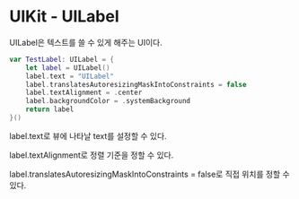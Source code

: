 # UIKit - UILabel 

UILabel은 텍스트를 쓸 수 있게 해주는 UI이다.

```swift
var TestLabel: UILabel = {
    let label = UILabel()
    label.text = "UILabel"
    label.translatesAutoresizingMaskIntoConstraints = false
    label.textAlignment = .center
    label.backgroundColor = .systemBackground
    return label
}()
```

label.text로 뷰에 나타날 text를 설정할 수 있다.

label.textAlignment로 정렬 기준을 정할 수 있다. 

label.translatesAutoresizingMaskIntoConstraints = false로 직접 위치를 정할 수 있다.
